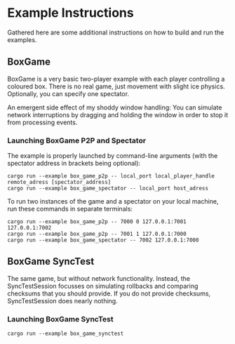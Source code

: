 # Example Instructions

Gathered here are some additional instructions on how to build and run the examples.

## BoxGame

BoxGame is a very basic two-player example with each player controlling a coloured box.
There is no real game, just movement with slight ice physics. Optionally,
you can specify one spectator.

An emergent side effect of my shoddy window handling: You can simulate network interruptions by
dragging and holding the window in order to stop it from processing events.

### Launching BoxGame P2P and Spectator

The example is properly launched by command-line arguments
(with the spectator address in brackets being optional):

```shell
cargo run --example box_game_p2p -- local_port local_player_handle remote_adress [spectator_address]
cargo run --example box_game_spectator -- local_port host_adress
```

To run two instances of the game and a spectator on your local machine,
run these commands in separate terminals:

```shell
cargo run --example box_game_p2p -- 7000 0 127.0.0.1:7001 127.0.0.1:7002
cargo run --example box_game_p2p -- 7001 1 127.0.0.1:7000 
cargo run --example box_game_spectator -- 7002 127.0.0.1:7000 
```

## BoxGame SyncTest

The same game, but without network functionality.
Instead, the SyncTestSession focusses on simulating rollbacks and comparing checksums that you
should provide. If you do not provide checksums, SyncTestSession does nearly nothing.

### Launching BoxGame SyncTest

```shell
cargo run --example box_game_synctest
```
